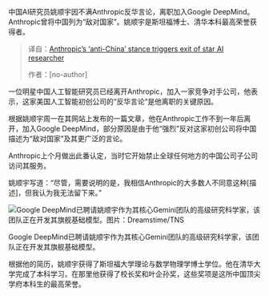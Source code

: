 
<!--
title: Anthropic“反华”立场惹争议，明星AI研究员愤而离职
cover: https://cdn.i-scmp.com/sites/default/files/styles/og_image_scmp_generic/public/d8/images/canvas/2025/10/08/5d0af9a7-05cf-4002-8cdd-696a3c1add0e_4a8750a0.jpg?itok=ZmNt9Qju&v=1759910231
summary: 中国AI研究员姚顺宇因不满Anthropic反华言论，离职加入Google DeepMind。Anthropic曾将中国列为“敌对国家”。姚顺宇是斯坦福博士、清华本科最高荣誉获得者。
-->

中国AI研究员姚顺宇因不满Anthropic反华言论，离职加入Google DeepMind。Anthropic曾将中国列为“敌对国家”。姚顺宇是斯坦福博士、清华本科最高荣誉获得者。

> 译自：[Anthropic’s ‘anti-China’ stance triggers exit of star AI researcher](https://www.scmp.com/tech/tech-trends/article/3328222/anthropics-anti-china-stance-triggers-exit-star-ai-researcher)
> 
> 作者：[no-author]

一位明星中国人工智能研究员已经离开Anthropic，加入一家竞争对手公司，他表示，这家美国人工智能初创公司的“反华言论”是他离职的关键原因。

根据姚顺宇周一在其网站上发布的一篇文章，他在Anthropic工作不到一年后离开，加入Google DeepMind，部分原因是由于他“强烈”反对这家初创公司将中国描述为“敌对国家”及其更广泛的言论。

Anthropic上个月做出此番认定，当时它开始禁止全球任何地方的中国公司子公司访问其服务。

姚顺宇写道：“尽管，需要说明的是，我相信Anthropic的大多数人不同意这种[描述]，但我认为我无法留下来。”

![Google DeepMind已聘请姚顺宇作为其核心Gemini团队的高级研究科学家，该团队正在开发其旗舰基础模型。图片：Dreamstime/TNS](https://img.i-scmp.com/cdn-cgi/image/fit=contain,width=1024,format=auto/sites/default/files/d8/images/canvas/2025/10/08/aa0ce0e8-c6af-4062-9002-1b151cb2bd38_5e070834.jpg "Google DeepMind已聘请姚顺宇作为其核心Gemini团队的高级研究科学家，该团队正在开发其旗舰基础模型。图片：Dreamstime/TNS")

Google DeepMind已聘请姚顺宇作为其核心Gemini团队的高级研究科学家，该团队正在开发其旗舰基础模型。

根据他的简历，姚顺宇获得了斯坦福大学理论与数学物理学博士学位。他在清华大学完成了本科学习，在那里他获得了校长奖和叶企孙奖，这些奖项是这所中国顶尖学府本科生的最高荣誉。